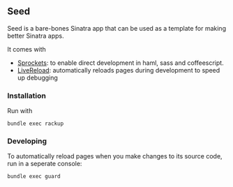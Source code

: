 ## Seed
Seed is a bare-bones Sinatra app that can be used as a template for making better Sinatra apps.

It comes with
 * [Sprockets](https://github.com/sstephenson/sprockets): to enable direct development in haml, sass and coffeescript.
 * [LiveReload](https://github.com/guard/guard-livereload): automatically reloads pages during development to speed up debugging


### Installation

Run with

    bundle exec rackup

### Developing
To automatically reload pages when you make changes to its source code, run in a seperate console:

    bundle exec guard
